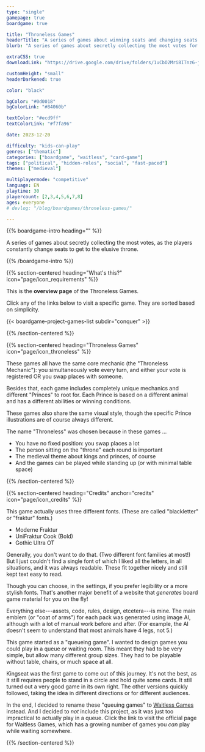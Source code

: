 ```yaml
---
type: "single"
gamepage: true
boardgame: true

title: "Throneless Games"
headerTitle: "A series of games about winning seats and changing seats."
blurb: "A series of games about secretly collecting the most votes for your Prince, as the players constantly change seats to get to the throne."

extraCSS: true
downloadLink: "https://drive.google.com/drive/folders/1uCbO2Mri8ITnz6-jIBJV5qUHmgGdfYr5"

customHeight: "small"
headerDarkened: true

color: "black"

bgColor: "#0d0018"
bgColorLink: "#84060b"

textColor: "#ecd9ff"
textColorLink: "#f7fa96"

date: 2023-12-20

difficulty: "kids-can-play"
genres: ["thematic"]
categories: ["boardgame", "waitless", "card-game"]
tags: ["political", "hidden-roles", "social", "fast-paced"]
themes: ["medieval"]

multiplayermode: "competitive"
language: EN
playtime: 30
playercount: [2,3,4,5,6,7,8]
ages: everyone
# devlog: "/blog/boardgames/throneless-games/"

---
```


{{% boardgame-intro heading="" %}}

A series of games about secretly collecting the most votes, as the players constantly change seats to get to the elusive throne.

{{% /boardgame-intro %}}

{{% section-centered heading="What's this?" icon="page/icon_requirements" %}}

This is the **overview page** of the Throneless Games.

Click any of the links below to visit a specific game. They are sorted based on simplicity.

{{< boardgame-project-games-list subdir="conquer" >}}

{{% /section-centered %}}

{{% section-centered heading="Throneless Games" icon="page/icon_throneless" %}}

These games all have the same core mechanic (the "Throneless Mechanic"): you simultaneously vote every turn, and either your vote is registered OR you swap places with someone.

Besides that, each game includes completely unique mechanics and different "Princes" to root for. Each Prince is based on a different animal and has a different abilities or winning conditions.

These games also share the same visual style, though the specific Prince illustrations are of course always different.

The name "Throneless" was chosen because in these games ...

* You have no fixed position: you swap places a lot
* The person sitting on the "throne" each round is important
* The medieval theme about kings and princes, of course
* And the games can be played while standing up (or with minimal table space)

{{% /section-centered %}}

{{% section-centered heading="Credits" anchor="credits" icon="page/icon_credits" %}}

This game actually uses three different fonts. (These are called "blackletter" or "fraktur" fonts.)

* Moderne Fraktur
* UniFraktur Cook (Bold)
* Gothic Ultra OT

Generally, you don't want to do that. (Two different font families at most!) But I just couldn't find a single font of which I liked all the letters, in all situations, and it was always readable. These fit together nicely and still kept text easy to read. 

Though you can choose, in the settings, if you prefer legibility or a more stylish fonts. That's another major benefit of a website that _generates_ board game material for you on the fly!

Everything else---assets, code, rules, design, etcetera---is mine. The main emblem (or "coat of arms") for each pack was generated using image AI, although with a lot of manual work before and after. (For example, the AI doesn't seem to understand that most animals have 4 legs, not 5.)

This game started as a "queueing game". I wanted to design games you could play in a queue or waiting room. This meant they had to be very simple, but allow many different group sizes. They had to be playable without table, chairs, or much space at all. 

Kingseat was the first game to come out of this journey. It's not the best, as it still requires people to stand in a circle and hold quite some cards. It still turned out a very good game in its own right. The other versions quickly followed, taking the idea in different directions or for different audiences.

In the end, I decided to rename these "queuing games" to [Waitless Games](/waitless-games/) instead. And I decided to _not_ include this project, as it was just too impractical to actually play in a queue. Click the link to visit the official page for Waitless Games, which has a growing number of games you _can_ play while waiting somewhere.

{{% /section-centered %}}